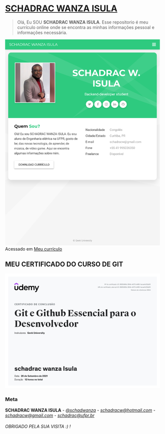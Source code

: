 # [SCHADRAC WANZA ISULA](https://schad17.github.io)

> Olá, Eu SOU **SCHADRAC WANZA ISULA**. Esse repositorio é meu currículo online onde se encontra as minhas informações pessoal e informações necessária.

![](schad.png)
Acessado em [Meu currículo](https://schad17.github.io)

## MEU CERTIFICADO DO CURSO DE GIT 

![](Certificado.jpg)
### Meta 

**SCHADRAC WANZA ISULA** - *[@schadwanza](https://twitter.com/schadwanza) - schadracw@hotmail.com - schadracw@gmail.com - schadrac@ufpr.br*

###### OBRIGADO PELA SUA VISITA  :) !
